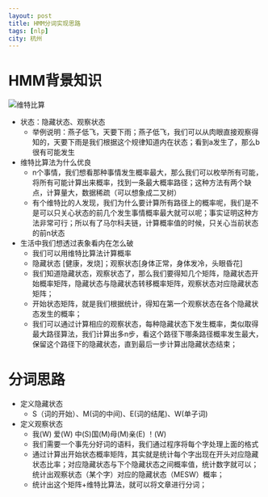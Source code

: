 ```yaml
---
layout: post 
title: HMM分词实现思路 
tags: [nlp]
city: 杭州 
---
```



HMM背景知识
===================
![维特比算](https://en.wikipedia.org/wiki/File:Viterbi_animated_demo.gif)

+ 状态：隐藏状态、观察状态
    + 举例说明：燕子低飞，天要下雨；燕子低飞，我们可以从肉眼直接观察得知的，天要下雨是我们根据这个规律知道内在状态；看到a发生了，那么b很有可能发生
+ 维特比算法为什么优良
    + n个事情，我们想看那种事情发生概率最大，那么我们可以枚举所有可能，将所有可能计算出来概率，找到一条最大概率路径；这种方法有两个缺点，计算量大，数据稀疏（可以想象成二叉树）
	+ 有个维特比的人发现，我们为什么要计算所有路径上的概率呢，我们是不是可以只关心状态的前几个发生事情概率最大就可以呢；事实证明这种方法非常可行；所以有了马尔科夫链，计算概率值的时候，只关心当前状态的前n状态
+ 生活中我们想透过表象看内在怎么破
    + 我们可以用维特比算法计算概率
    + 隐藏状态 [健康，发烧]；观察状态[身体正常，身体发冷，头眼昏花]
    + 我们知道隐藏状态，观察状态了，那么我们要得知几个矩阵，隐藏状态开始概率矩阵，隐藏状态与隐藏状态转移概率矩阵，观察状态对应隐藏状态矩阵；
    + 开始状态矩阵，就是我们根据统计，得知在第一个观察状态在各个隐藏状态发生的概率；
    + 我们可以通过计算相应的观察状态，每种隐藏状态下发生概率，类似取得最大路径算法，我们计算出多n步，看这个路径下哪条路径概率发生最大，保留这个路径下的隐藏状态，直到最后一步计算出隐藏状态结束； 

分词思路
=========
+ 定义隐藏状态
   + S（词的开始）、M(词的中间)、E(词的结尾)、W(单子词)
+ 定义观察状态
   + 我(W) 爱(W) 中(S)国(M)母(M)亲(E) ！(W)
   + 我们需要一个事先分好词的语料，我们通过程序将每个字处理上面的格式
   + 通过计算出开始状态概率矩阵，其实就是统计每个字出现在开头对应隐藏状态比率；对应隐藏状态与下个隐藏状态之间概率值，统计数字就可以；统计出观察状态（某个字）对应的隐藏状态（MESW）概率；
   + 统计出这个矩阵+维特比算法，就可以将文章进行分词；
 
